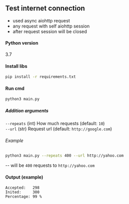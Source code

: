## Test internet connection

* used async aiohttp request  
* any request with self aiohttp session  
* after request session will be closed  

#### Python version
3.7

#### Install libs
```bash
pip install -r requirements.txt
```

#### Run cmd
```bash
python3 main.py
```

##### Addition arguments
`--repeats` (int) How much requests (default: `10`)  
`--url` (str) Request url  (default: `http://google.com`)  

###### Example
```bash
python3 main.py --repeats 400 --url http://yahoo.com
```

-- will be `400` requests to `http://yahoo.com`

#### Output (example)
```text
Accepted:   298
Inited:     300
Percentage: 99 %
```
